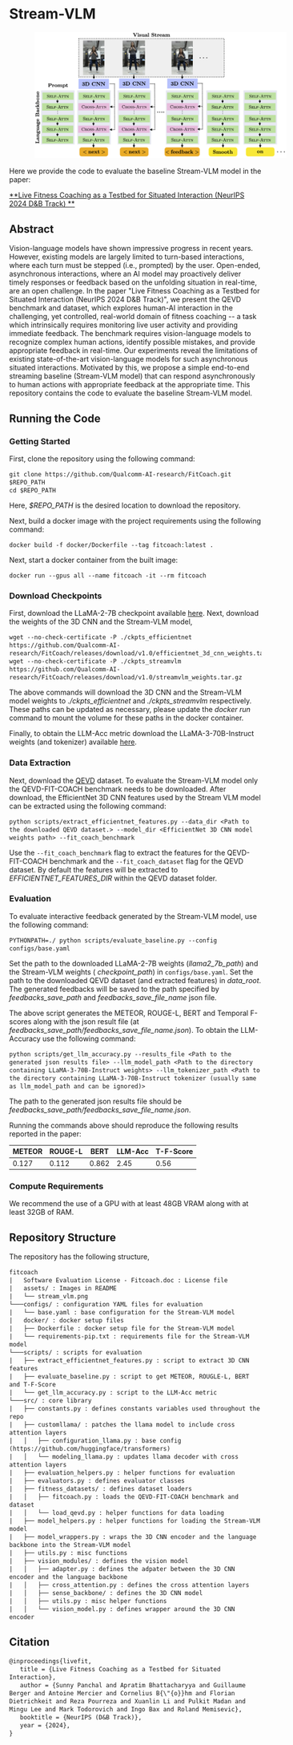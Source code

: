 # Stream-VLM

<p align="center">
  <img width="640" src="/assets/stream_vlm.png" hspace="50">
</p>

Here we provide the code to evaluate the baseline Stream-VLM model in the paper:

[**Live Fitness Coaching as a Testbed for Situated Interaction (NeurIPS 2024 D&B Track)
**](https://arxiv.org/pdf/2407.08101)

## Abstract

Vision-language models have shown impressive progress in recent years. However, existing models are
largely limited to turn-based interactions, where each turn must be stepped (i.e., prompted) by the
user. Open-ended, asynchronous interactions, where an AI model may proactively deliver timely
responses or feedback based on the unfolding situation in real-time, are an open challenge. In the
paper "Live Fitness Coaching as a Testbed for Situated Interaction (NeurIPS 2024 D&B Track)", we
present the QEVD benchmark and dataset, which explores human-AI interaction in the challenging, yet
controlled, real-world domain of fitness coaching -- a task which intrinsically requires monitoring
live user activity and providing immediate feedback. The benchmark requires vision-language models
to recognize complex human actions, identify possible mistakes, and provide appropriate feedback in
real-time. Our experiments reveal the limitations of existing state-of-the-art vision-language
models for such asynchronous situated interactions. Motivated by this, we propose a simple
end-to-end streaming baseline (Stream-VLM model) that can respond asynchronously to human actions
with appropriate feedback at the appropriate time. This repository contains the code to evaluate
the baseline Stream-VLM model.

## Running the Code

### Getting Started

First, clone the repository using the following command:

```
git clone https://github.com/Qualcomm-AI-research/FitCoach.git $REPO_PATH
cd $REPO_PATH
```

Here, *$REPO_PATH* is the desired location to download the repository.

Next, build a docker image with the project requirements using the following command:

```
docker build -f docker/Dockerfile --tag fitcoach:latest .
```

Next, start a docker container from the built image:

```
docker run --gpus all --name fitcoach -it --rm fitcoach
```

### Download Checkpoints

First, download the LLaMA-2-7B checkpoint available [here](https://huggingface.co/meta-llama/Llama-2-7b). Next, download the weights of the 3D CNN and the Stream-VLM model,

```
wget --no-check-certificate -P ./ckpts_efficientnet https://github.com/Qualcomm-AI-research/FitCoach/releases/download/v1.0/efficientnet_3d_cnn_weights.tar.gz
wget --no-check-certificate -P ./ckpts_streamvlm https://github.com/Qualcomm-AI-research/FitCoach/releases/download/v1.0/streamvlm_weights.tar.gz
``` 

The above commands will download the 3D CNN and the Stream-VLM model weights to *./ckpts_efficientnet* and *./ckpts_streamvlm* respectively. These paths can be updated as necessary, please update the *docker run* command to mount the volume for these paths in the docker container.

Finally, to obtain the LLM-Acc metric download the LLaMA-3-70B-Instruct weights (and tokenizer) available [here](https://huggingface.co/meta-llama/Meta-Llama-3-70B-Instruct).

### Data Extraction

Next, download the [QEVD](https://www.qualcomm.com/developer/software/qevd-dataset) dataset. To evaluate the Stream-VLM model only the QEVD-FIT-COACH benchmark needs to be downloaded. After download, the
EfficientNet 3D CNN features used by the Stream VLM model can be extracted using the following
command:

```
python scripts/extract_efficientnet_features.py --data_dir <Path to the downloaded QEVD dataset.> --model_dir <EfficientNet 3D CNN model weights path> --fit_coach_benchmark
```

Use the `--fit_coach_benchmark` flag to extract the features for the QEVD-FIT-COACH benchmark
and the `--fit_coach_dataset` flag for the QEVD dataset. By default the features will be
extracted to *EFFICIENTNET_FEATURES_DIR* within the QEVD dataset folder.

### Evaluation

To evaluate interactive feedback generated by the Stream-VLM model, use the following command:

```
PYTHONPATH=./ python scripts/evaluate_baseline.py --config configs/base.yaml
```

Set the path to the downloaded LLaMA-2-7B weights (*llama2_7b_path*) and the Stream-VLM weights (
*checkpoint_path*) in `configs/base.yaml`. Set the path to the downloaded QEVD dataset (and
extracted features) in *data_root*. The generated feedbacks will be saved to the path specified by
*feedbacks_save_path* and *feedbacks_save_file_name* json file.

The above script generates the METEOR, ROUGE-L, BERT and Temporal F-scores along with the json
result file (at *feedbacks_save_path/feedbacks_save_file_name.json*). To obtain the LLM-Accuracy use
the following command:

```
python scripts/get_llm_accuracy.py --results_file <Path to the generated json results file> --llm_model_path <Path to the directory containing LLaMA-3-70B-Instruct weights> --llm_tokenizer_path <Path to the directory containing LLaMA-3-70B-Instruct tokenizer (usually same as llm_model_path and can be ignored)>
```

The path to the generated json results file should be
*feedbacks_save_path/feedbacks_save_file_name.json*.

Running the commands above should reproduce the following results reported in the paper:

| METEOR | ROUGE-L | BERT  | LLM-Acc | T-F-Score |
|--------|---------|-------|---------|-----------|
| 0.127  | 0.112   | 0.862 | 2.45    | 0.56      |

### Compute Requirements

We recommend the use of a GPU with at least 48GB VRAM along with at least 32GB of RAM.

## Repository Structure

The repository has the following structure,

```text
fitcoach
|   Software Evaluation License - Fitcoach.doc : License file
|   assets/ : Images in README
|   └── stream_vlm.png
└───configs/ : configuration YAML files for evaluation
|   └── base.yaml : base configuration for the Stream-VLM model
|   docker/ : docker setup files
|   ├── Dockerfile : docker setup file for the Stream-VLM model
|   └── requirements-pip.txt : requirements file for the Stream-VLM model
└───scripts/ : scripts for evaluation
|   ├── extract_efficientnet_features.py : script to extract 3D CNN features
|   ├── evaluate_baseline.py : script to get METEOR, ROUGLE-L, BERT and T-F-Score
|   └── get_llm_accuracy.py : script to the LLM-Acc metric
└───src/ : core library
|   ├── constants.py : defines constants variables used throughout the repo
|   ├── customllama/ : patches the llama model to include cross attention layers
|   │   ├── configuration_llama.py : base config (https://github.com/huggingface/transformers)
|   │   └── modeling_llama.py : updates llama decoder with cross attention layers
|   ├── evaluation_helpers.py : helper functions for evaluation
|   ├── evaluators.py : defines evaluator classes
|   ├── fitness_datasets/ : defines dataset loaders
|   │   ├── fitcoach.py : loads the QEVD-FIT-COACH benchmark and dataset
|   │   └── load_qevd.py : helper functions for data loading
|   ├── model_helpers.py : helper functions for loading the Stream-VLM model
|   ├── model_wrappers.py : wraps the 3D CNN encoder and the language backbone into the Stream-VLM model
|   ├── utils.py : misc functions
|   ├── vision_modules/ : defines the vision model
|   │   ├── adapter.py : defines the adpater between the 3D CNN encoder and the language backbone
|   │   ├── cross_attention.py : defines the cross attention layers
|   │   ├── sense_backbone/ : defines the 3D CNN model
|   │   ├── utils.py : misc helper functions
|   │   └── vision_model.py : defines wrapper around the 3D CNN encoder
```

## Citation

```text
@inproceedings{livefit,
   title = {Live Fitness Coaching as a Testbed for Situated Interaction},
   author = {Sunny Panchal and Apratim Bhattacharyya and Guillaume Berger and Antoine Mercier and Cornelius B{\"{o}}hm and Florian Dietrichkeit and Reza Pourreza and Xuanlin Li and Pulkit Madan and Mingu Lee and Mark Todorovich and Ingo Bax and Roland Memisevic},
   booktitle = {NeurIPS (D&B Track)},
   year = {2024},
}
```